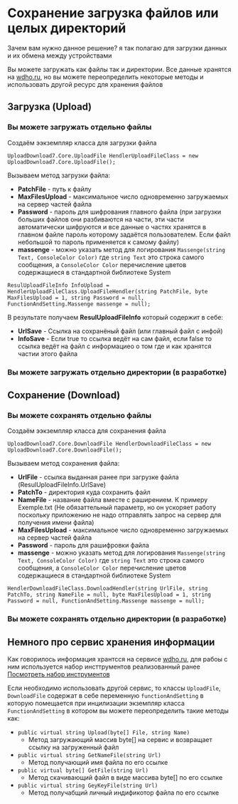 # Сохранение загрузка файлов или целых директорий
Зачем вам нужно данное решение?
я так полагаю для загрузки данных и их обмена между устройствами 
  
Вы можете загружать как файлы так и директории. Все данные хранятся на [wdho.ru](https://wdho.ru), но вы можете переопределить некоторые методы и использовать другой ресурс для хранения файлов
  
## Загрузка (Upload)
### Вы можете загружать отдельно файлы

Создаём ээкземпляр класса для загрузки файла

`UploadDownload7.Core.UploadFile HendlerUploadFileClass = new UploadDownload7.Core.UploadFile();`

Вызываем метод загрузки файла:
* <b>PatchFile</b> - путь к файлу
* <b>MaxFilesUpload</b> - максимальное число одновременно загружаемых на сервер частей файла
* <b>Password</b> - пароль для шифрования главного файла (при загрузки больших файлов они разбиваются на части, эти части автоматически шифруются и все данные о частях хранятся в главном файле пароль которому задаётся пользователем. Если файл небольшой то пароль применяется к самому файлу)
* <b>massenge</b> - можно указать метод для логирования  `Massenge(string Text, ConsoleColor Color)` где `string Text` это строка самого сообщения, а `ConsoleColor Color` перечисление цветов содержащиеся в стандартной библиотеке System

`ResulUploadFileInfo InfoUpload = HendlerUploadFileClass.UploadFileHendler(string PatchFile, byte MaxFilesUpload = 1, string Password = null, FunctionAndSetting.Massenge massenge = null);`

В результате получаем <b>ResulUploadFileInfo</b> который содержит в себе:
* <b>UrlSave</b> - Ссылка на сохранёный файл (или главный файл с инфой)
* <b>InfoSave</b> - Если true то ссылка ведёт на сам файл, если false то ссылка ведёт на файл с информациео о том где и как хранятся частии этого файла

### Вы можете загружать отдельно директории (в разработке)

## Сохранение (Download)
### Вы можете сохранять отдельно файлы

Создаём ээкземпляр класса для сохранения файла

`UploadDownload7.Core.DownloadFile HendlerDownloadFileClass = new UploadDownload7.Core.DownloadFile();`

Вызываем метод сохранения файла:
* <b>UrlFile</b> - ссылка выданная ранее при загрузке файла (ResulUploadFileInfo.UrlSave)
* <b>PatchTo</b> - директория куда сохранить файл
* <b>NameFile</b> - название файла вместе с раширением. К примеру Exemple.txt (Не обязаттельный параметр, но он ускоряет работу поскольку приложению не надо отправлять запрос на сервер для получения имени файла)
* <b>MaxFilesUpload</b> - максимальное число одновременно загружаемых на сервер частей файла
* <b>Password</b> - пароль для рашифровки файла
* <b>massenge</b> - можно указать метод для логирования  `Massenge(string Text, ConsoleColor Color)` где `string Text` это строка самого сообщения, а `ConsoleColor Color` перечисление цветов содержащиеся в стандартной библиотеке System

`HendlerDownloadFileClass.DownloadHendler(string UrlFile, string PatchTo, string NameFile = null, byte MaxFilesUpload = 1, string Password = null, FunctionAndSetting.Massenge massenge = null);`

### Вы можете сохранять отдельно директории (в разработке)

## Немного про сервис хранения информации

Как говорилось информация хрантсся на сервисе [wdho.ru](https://wdho.ru), для рабоы с ним используется набор инсттрументов реализованный ранее [Посмотреть набор инструментов](https://github.com/Bocmen/UploadDownloadHendler_wdho.ru)

Если необходимо использовать другой сервис, то классы `UploadFile`, `DownloadFile` содержат в себе переменную `functionAndSetting` в которую помещается при инцилизации экземпляр класса `FunctionAndSetting` в котором вы можете переопределить такие методы как:
* `public virtual string Upload(byte[] File, string Name)`
  * Метод загружающий массив byte[] на сервис и возвращает ссылку на загруженный файл
* `public virtual string GetNameFile(string Url)`
  * Метод получающий имя файла по его ссылке
* `public virtual byte[] GetFile(string Url)`
  * Метод скачивающий файл в виде массива byte[] по его ссылке
* `public virtual string GeyKeyFile(string Url)`
  * Метод получабщий личный индификотор файла по его ссылке
